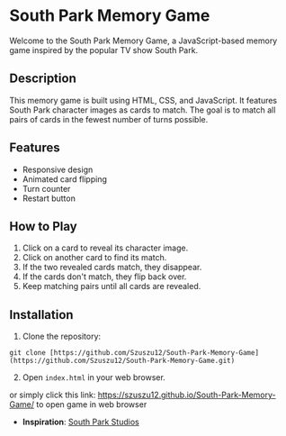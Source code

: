 # South Park Memory Game

Welcome to the South Park Memory Game, a JavaScript-based memory game inspired by the popular TV show South Park.

## Description

This memory game is built using HTML, CSS, and JavaScript. It features South Park character images as cards to match. The goal is to match all pairs of cards in the fewest number of turns possible.

## Features

- Responsive design
- Animated card flipping
- Turn counter
- Restart button

## How to Play

1. Click on a card to reveal its character image.
2. Click on another card to find its match.
3. If the two revealed cards match, they disappear.
4. If the cards don't match, they flip back over.
5. Keep matching pairs until all cards are revealed.

## Installation

1. Clone the repository:
```
git clone [https://github.com/Szuszu12/South-Park-Memory-Game](https://github.com/Szuszu12/South-Park-Memory-Game.git)
```

2. Open `index.html` in your web browser.

or simply click this link: https://szuszu12.github.io/South-Park-Memory-Game/ to open game in web browser


- **Inspiration**: [South Park Studios](https://www.southparkstudios.com/)

